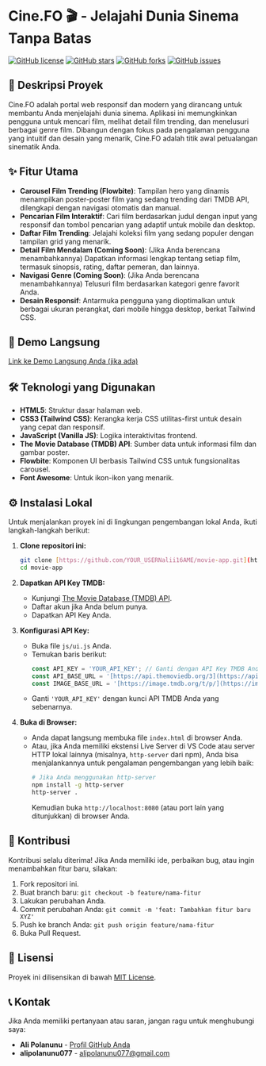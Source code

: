 # Cine.FO 🎬 - Jelajahi Dunia Sinema Tanpa Batas

[![GitHub license](https://img.shields.io/github/license/alii16/movie-app?style=flat-square)](https://github.com/alii16/movie-app/blob/main/LICENSE)
[![GitHub stars](https://img.shields.io/github/stars/alii16/movie-app?style=flat-square)](https://github.com/alii16/movie-app/stargazers)
[![GitHub forks](https://img.shields.io/github/forks/alii16/movie-app?style=flat-square)](https://github.com/alii16/movie-app/network/members)
[![GitHub issues](https://img.shields.io/github/issues/alii16/movie-app?style=flat-square)](https://github.com/alii16/movie-app/issues)

## 🎥 Deskripsi Proyek

Cine.FO adalah portal web responsif dan modern yang dirancang untuk membantu Anda menjelajahi dunia sinema. Aplikasi ini memungkinkan pengguna untuk mencari film, melihat detail film trending, dan menelusuri berbagai genre film. Dibangun dengan fokus pada pengalaman pengguna yang intuitif dan desain yang menarik, Cine.FO adalah titik awal petualangan sinematik Anda.

## ✨ Fitur Utama

* **Carousel Film Trending (Flowbite)**: Tampilan hero yang dinamis menampilkan poster-poster film yang sedang trending dari TMDB API, dilengkapi dengan navigasi otomatis dan manual.
* **Pencarian Film Interaktif**: Cari film berdasarkan judul dengan input yang responsif dan tombol pencarian yang adaptif untuk mobile dan desktop.
* **Daftar Film Trending**: Jelajahi koleksi film yang sedang populer dengan tampilan grid yang menarik.
* **Detail Film Mendalam (Coming Soon)**: (Jika Anda berencana menambahkannya) Dapatkan informasi lengkap tentang setiap film, termasuk sinopsis, rating, daftar pemeran, dan lainnya.
* **Navigasi Genre (Coming Soon)**: (Jika Anda berencana menambahkannya) Telusuri film berdasarkan kategori genre favorit Anda.
* **Desain Responsif**: Antarmuka pengguna yang dioptimalkan untuk berbagai ukuran perangkat, dari mobile hingga desktop, berkat Tailwind CSS.

## 🚀 Demo Langsung

[Link ke Demo Langsung Anda (jika ada)](https://movie-app-ochre-three-77.vercel.app/)

## 🛠️ Teknologi yang Digunakan

* **HTML5**: Struktur dasar halaman web.
* **CSS3 (Tailwind CSS)**: Kerangka kerja CSS utilitas-first untuk desain yang cepat dan responsif.
* **JavaScript (Vanilla JS)**: Logika interaktivitas frontend.
* **The Movie Database (TMDB) API**: Sumber data untuk informasi film dan gambar poster.
* **Flowbite**: Komponen UI berbasis Tailwind CSS untuk fungsionalitas carousel.
* **Font Awesome**: Untuk ikon-ikon yang menarik.

## ⚙️ Instalasi Lokal

Untuk menjalankan proyek ini di lingkungan pengembangan lokal Anda, ikuti langkah-langkah berikut:

1.  **Clone repositori ini:**
    ```bash
    git clone [https://github.com/YOUR_USERNalii16AME/movie-app.git](https://github.com/alii16/movie-app.git)
    cd movie-app

2.  **Dapatkan API Key TMDB:**
    * Kunjungi [The Movie Database (TMDB) API](https://www.themoviedb.org/documentation/api).
    * Daftar akun jika Anda belum punya.
    * Dapatkan API Key Anda.

3.  **Konfigurasi API Key:**
    * Buka file `js/ui.js` Anda.
    * Temukan baris berikut:
        ```javascript
        const API_KEY = 'YOUR_API_KEY'; // Ganti dengan API Key TMDB Anda
        const API_BASE_URL = '[https://api.themoviedb.org/3](https://api.themoviedb.org/3)';
        const IMAGE_BASE_URL = '[https://image.tmdb.org/t/p/](https://image.tmdb.org/t/p/)';
        ```
    * Ganti `'YOUR_API_KEY'` dengan kunci API TMDB Anda yang sebenarnya.

4.  **Buka di Browser:**
    * Anda dapat langsung membuka file `index.html` di browser Anda.
    * Atau, jika Anda memiliki ekstensi Live Server di VS Code atau server HTTP lokal lainnya (misalnya, `http-server` dari npm), Anda bisa menjalankannya untuk pengalaman pengembangan yang lebih baik:
        ```bash
        # Jika Anda menggunakan http-server
        npm install -g http-server
        http-server .
        ```
        Kemudian buka `http://localhost:8080` (atau port lain yang ditunjukkan) di browser Anda.

## 🤝 Kontribusi

Kontribusi selalu diterima! Jika Anda memiliki ide, perbaikan bug, atau ingin menambahkan fitur baru, silakan:

1.  Fork repositori ini.
2.  Buat branch baru: `git checkout -b feature/nama-fitur`
3.  Lakukan perubahan Anda.
4.  Commit perubahan Anda: `git commit -m 'feat: Tambahkan fitur baru XYZ'`
5.  Push ke branch Anda: `git push origin feature/nama-fitur`
6.  Buka Pull Request.

## 📄 Lisensi

Proyek ini dilisensikan di bawah [MIT License](LICENSE).

## 📞 Kontak

Jika Anda memiliki pertanyaan atau saran, jangan ragu untuk menghubungi saya:

* **Ali Polanunu** - [Profil GitHub Anda](https://github.com/alii16)
* **alipolanunu077** - alipolanunu077@gmail.com
